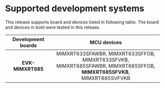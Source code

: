 # Supported development systems

This release supports board and devices listed in following table. The board and devices in bold were tested in this release.

|Development boards|MCU devices|
|:--:              |:--:       |
|**EVK-MIMXRT685**|MIMXRT633SFAWBR, MIMXRT633SFFOB, MIMXRT633SFVKB,<br/> MIMXRT685SFAWBR, MIMXRT685SFFOB, **MIMXRT685SFVKB**,<br/> MIMXRT685SVFVKB|
